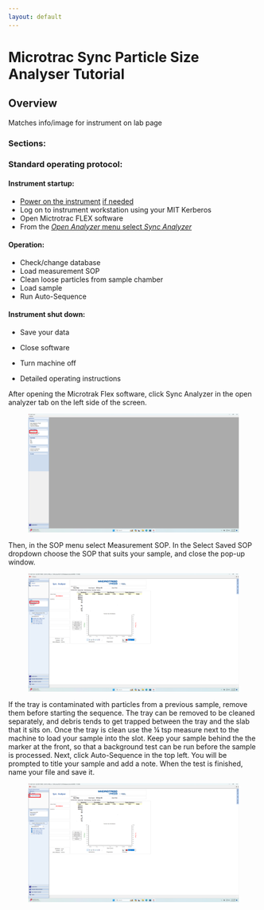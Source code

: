 ```yaml
---
layout: default
---
```

# Microtrac Sync Particle Size Analyser Tutorial

## Overview

Matches info/image for instrument on lab page

### Sections:

<a name="sop"></a>
### Standard operating protocol:

<a name="startup"></a> 
#### Instrument startup:

* [Power on the instrument](../assets/img/tutorials/psa/power-switch.JPG) [if needed](../assets/img/tutorials/psa/status-light.JPG)
* Log on to instrument workstation using your MIT Kerberos
* Open Mictrotrac FLEX software
* From the [_Open Analyzer_ menu select _Sync Analyzer_](../assets/img/tutorials/psa/connect.png)

<a name="operation"></a> 
#### Operation:

* Check/change database
* Load measurement SOP
* Clean loose particles from sample chamber
* Load sample
* Run Auto-Sequence

<a name="shutdown"></a> 
#### Instrument shut down:

* Save your data
* Close software
* Turn machine off

* Detailed operating instructions

After opening the Microtrak Flex software, click Sync Analyzer in the open analyzer tab on the left side of the screen.

<figure>
	<a href="../assets/img/tutorials/psa/SyncAnalayzer.png" target="_parent"><img src="../assets/img/tutorials/psa/SyncAnalayzer.png"  alt="Click Sync Analyzer"></a>
</figure>

Then, in the SOP menu select Measurement SOP. In the Select Saved SOP dropdown choose the SOP that suits your sample, and close the pop-up window.

<figure>
	<a href="../assets/img/tutorials/psa/MeasurementSOP.png" target="_parent"><img src="../assets/img/tutorials/psa/MeasurementSOP.png"  alt="Click Sync Analyzer"></a>
</figure>

 If the tray is contaminated with particles from a previous sample, remove them before starting the sequence. The tray can be removed to be cleaned separately, and debris tends to get trapped between the tray and the slab that it sits on. Once the tray is clean use the ¼ tsp measure next to the machine to load your sample into the slot. Keep your sample behind the the marker at the front, so that a background test can be run before the sample is processed. Next, click Auto-Sequence in the top left. You will be prompted to title your sample and add a note. When the test is finished, name your file and save it. 

<figure>
	<a href="../assets/img/tutorials/psa/AutoSequence.png" target="_parent"><img src="../assets/img/tutorials/psa/AutoSequence.png"  alt="Click Sync Analyzer"></a>
</figure>

